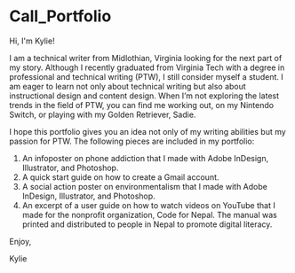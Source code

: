 # Call_Portfolio

Hi, I'm Kylie!

I am a technical writer from Midlothian, Virginia looking for the next part of my story. Although I recently graduated from Virginia Tech with a degree in professional and technical writing (PTW), I still consider myself a student. I am eager to learn not only about technical writing but also about instructional design and content design. When I’m not exploring the latest trends in the field of PTW, you can find me working out, on my Nintendo Switch, or playing with my Golden Retriever, Sadie.

I hope this portfolio gives you an idea not only of my writing abilities but my passion for PTW. The following pieces are included in my portfolio:

1. An infoposter on phone addiction that I made with Adobe InDesign, Illustrator, and Photoshop.
2. A quick start guide on how to create a Gmail account.
3. A social action poster on environmentalism that I made with Adobe InDesign, Illustrator, and Photoshop.
4. An excerpt of a user guide on how to watch videos on YouTube that I made for the nonprofit organization, Code for Nepal. The manual was printed and distributed to people in Nepal to promote digital literacy.

Enjoy,

Kylie
